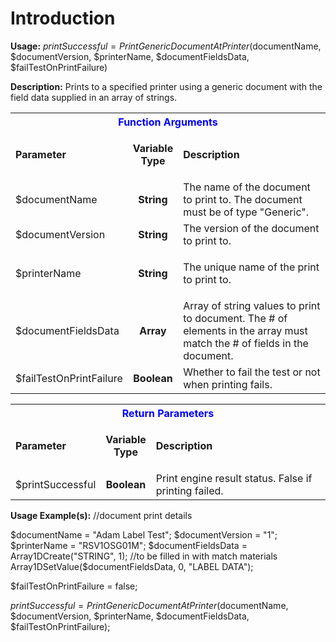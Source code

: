 # Introduction

**Usage:** 
$printSuccessful = PrintGenericDocumentAtPrinter($documentName, $documentVersion, $printerName, $documentFieldsData, $failTestOnPrintFailure)


**Description:** Prints to a specified printer using a generic document with the field data supplied in an array of strings.

<table class="confluenceTable"><tbody><tr><th colspan="3" class="confluenceTh"><span style="color: rgb(0,0,255);">Function Arguments</span></th></tr><tr><td class="confluenceTd"><strong>Parameter</strong></td><td class="confluenceTd"><p style="text-align: center;"><strong>Variable</strong><br /><strong>Type</strong></p></td><td class="confluenceTd"><strong>Description</strong></td></tr><tr><td class="confluenceTd">$documentName</td><td style="text-align: center;" class="confluenceTd"><strong style="text-align: center;">String</strong></td><td class="confluenceTd">The name of the document to print to. The document must be of type "Generic".</td></tr><tr><td colspan="1" class="confluenceTd">$documentVersion</td><td colspan="1" style="text-align: center;" class="confluenceTd"><strong>String</strong></td><td colspan="1" class="confluenceTd">The version of the document to print to.</td></tr><tr><td colspan="1" class="confluenceTd">$printerName</td><td colspan="1" style="text-align: center;" class="confluenceTd"><strong>String</strong></td><td colspan="1" class="confluenceTd"><p>The unique name of the print to print to.</p></td></tr><tr><td colspan="1" class="confluenceTd">$documentFieldsData</td><td colspan="1" style="text-align: center;" class="confluenceTd"><strong style="text-align: center;">Array</strong></td><td colspan="1" class="confluenceTd">Array of string values to print to document. The # of elements in the array must match the # of fields in the document.</td></tr><tr><td colspan="1" class="confluenceTd">$failTestOnPrintFailure</td><td colspan="1" style="text-align: center;" class="confluenceTd"><strong style="text-align: center;">Boolean</strong></td><td colspan="1" class="confluenceTd">Whether to fail the test or not when printing fails.</td></tr></tbody></table>


<table class="confluenceTable"><tbody><tr><th colspan="3" class="confluenceTh"><span style="color: rgb(0,0,255);">Return Parameters</span></th></tr><tr><td class="confluenceTd"><strong>Parameter</strong></td><td class="confluenceTd"><p style="text-align: center;"><strong>Variable</strong><br /><strong>Type</strong></p></td><td class="confluenceTd"><strong>Description</strong></td></tr><tr><td class="confluenceTd">$printSuccessful</td><td style="text-align: center;" class="confluenceTd"><strong>Boolean</strong></td><td class="confluenceTd">Print engine result status. False if printing failed.</td></tr></tbody></table>


**Usage Example(s):** 
//document print details

$documentName = "Adam Label Test";
$documentVersion = "1";
$printerName = "RSV1OSG01M";
$documentFieldsData = Array1DCreate("STRING", 1); //to be filled in with match materials
Array1DSetValue($documentFieldsData, 0, "LABEL DATA");

$failTestOnPrintFailure = false;


$printSuccessful = PrintGenericDocumentAtPrinter($documentName, $documentVersion, $printerName, $documentFieldsData, $failTestOnPrintFailure);
